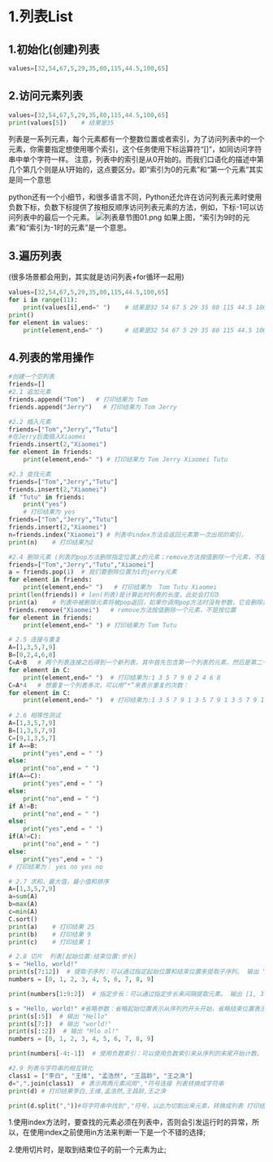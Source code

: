 # 1.列表List

## 1.初始化(创建)列表
```python
values=[32,54,67,5,29,35,80,115,44.5,100,65]
```

## 2.访问元素列表
```Python
values=[32,54,67,5,29,35,80,115,44.5,100,65]
print(values[5])    # 结果是35
```
列表是一系列元素，每个元素都有一个整数位置或者索引，为了访问列表中的一个元素，你需要指定想使用哪个索引，这个任务使用下标运算符“[]”，如同访问字符串中单个字符一样。
<warning>注意，列表中的索引是从0开始的。而我们口语化的描述中第几个第几个则是从1开始的，这点要区分。即“索引为0的元素”和“第一个元素”其实是同一个意思</warning>

python还有一个小细节，和很多语言不同，Python还允许在访问列表元素时使用负数下标，负数下标提供了按相反顺序访问列表元素的方法，例如，下标-1可以访问列表中的最后一个元素。
![列表章节图01.png](列表章节图01.png)
如果上图，“索引为9时的元素”和“索引为-1时的元素”是一个意思。


## 3.遍历列表
(很多场景都会用到，其实就是访问列表+for循环一起用)
```Python
values=[32,54,67,5,29,35,80,115,44.5,100,65]
for i in range(11):
    print(values[i],end=" ")    # 结果是32 54 67 5 29 35 80 115 44.5 100 65
print()
for element in values:
    print(element,end=" ")      # 结果是32 54 67 5 29 35 80 115 44.5 100 65
```
## 4.列表的常用操作
```Python
#创建一个空列表
friends=[]
#2.1 追加元素
friends.append("Tom")   # 打印结果为 Tom 
friends.append("Jerry")   # 打印结果为 Tom Jerry 

#2.2 插入元素
friends=["Tom","Jerry","Tutu"]
#在Jerry后面插入Xiaomei
friends.insert(2,"Xiaomei")
for element in friends:
    print(element,end=" ") # 打印结果为 Tom Jerry Xiaomei Tutu 

#2.3 查找元素
friends=["Tom","Jerry","Tutu"]
friends.insert(2,"Xiaomei")
if "Tutu" in friends:
    print("yes")
    # 打印结果为 yes
friends=["Tom","Jerry","Tutu"]
friends.insert(2,"Xiaomei")
n=friends.index("Xiaomei") # 列表中index方法会返回元素第一次出现的索引，
print(n)    # 打印结果为2

#2.4 删除元素 (列表的pop方法删除指定位置上的元素；remove方法按值删除一个元素，不是按位置)
friends=["Tom","Jerry","Tutu","Xiaomei"]
a = friends.pop(1)  # 我们要删除位置为1的jerry元素
for element in friends:
    print(element,end=" ")   # 打印结果为  Tom Tutu Xiaomei 
print(len(friends)) # len(列表)是计算此时列表的长度，此处会打印3 
print(a)    # 列表中被删除元素将被pop返回，如果你调用pop方法时没有参数，它会删除并返回列表中的最后一个元素。此处会打印Jerry
friends.remove("Xiaomei")   # remove方法按值删除一个元素，不是按位置
for element in friends:
    print(element,end=" ") # 打印结果为 Tom Tutu 

# 2.5 连接与重复
A=[1,3,5,7,9]
B=[0,2,4,6,8]
C=A+B   # 两个列表连接之后得到一个新列表，其中首先包含第一个列表的元素，然后是第二个列表的元素。
for element in C:
    print(element,end=" ")  # 打印结果为:1 3 5 7 9 0 2 4 6 8
C=A*4   # 想重复一个列表多次，可以用“*”来表示重复的次数：
for element in C:
    print(element,end=" ")  # 打印结果为:1 3 5 7 9 1 3 5 7 9 1 3 5 7 9 1 3 5 7 9 
 
# 2.6 相等性测试
A=[1,3,5,7,9]
B=[1,3,5,7,9]
C=[9,1,3,5,7]
if A==B:
    print("yes",end = " ")
else:
    print("no",end = " ")
if(A==C):
    print("yes",end = " ")
else:
    print("no",end = " ")
if A!=B:
    print("no",end = " ")
else:
    print("yes",end = " ")
if(A!=C):
    print("no",end = " ")
else:
    print("yes",end = " ")
# 打印结果为： yes no yes no

# 2.7 求和，最大值，最小值和排序
A=[1,3,5,7,9]
a=sum(A)
b=max(A)
c=min(A)
C.sort()
print(a)    # 打印结果 25
print(b)    # 打印结果 9
print(c)    # 打印结果 1

# 2.8 切片  列表[起始位置:结束位置:步长] 
s = "Hello, world!"
print(s[7:12])  # 提取子序列：可以通过指定起始位置和结束位置来提取子序列。 输出 "world"
numbers = [0, 1, 2, 3, 4, 5, 6, 7, 8, 9]    

print(numbers[1:9:2])  # 指定步长：可以通过指定步长来间隔提取元素。 输出 [1, 3, 5, 7]

s = "Hello, world!" #省略参数：省略起始位置表示从序列的开头开始，省略结束位置表示直到序列的末尾，省略步长表示默认为1。
print(s[:5])  # 输出 "Hello"
print(s[7:])  # 输出 "world!"
print(s[::2])  # 输出 "Hlo ol!"
numbers = [0, 1, 2, 3, 4, 5, 6, 7, 8, 9]

print(numbers[-4:-1])  # 使用负数索引：可以使用负数索引来从序列的末尾开始计数。 输出 [6, 7, 8]

#2.9 列表与字符串的相互转化
class1 = ["李白", "王维", "孟浩然", "王昌龄", "王之涣"]
d=",".join(class1)  # 表示两两元素间用","符号连接 列表转换成字符串
print(d) # 打印结果李白,王维,孟浩然,王昌龄,王之涣

print(d.split(","))#将字符串中找到","符号，以此为切割出来元素，转换成列表 打印结果["李白", "王维", "孟浩然", "王昌龄", "王之涣"]  
```

<warning>1.使用index方法时，要查找的元素必须在列表中，否则会引发运行时的异常，所以，在使用index之前使用in方法来判断一下是一个不错的选择;

2.使用切片时，是取到结束位子的前一个元素为止;
</warning>
